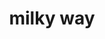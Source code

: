 ---
layout: travel&places
title: milky way
emoji: milky_way
permalink: 🌌.html
image: assets/img/3moji/milky_way.png
---